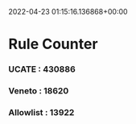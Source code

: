 2022-04-23 01:15:16.136868+00:00
# Rule Counter 
 ### UCATE : 430886

 ### Veneto : 18620

 ### Allowlist : 13922